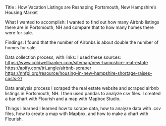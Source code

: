 Title : How Vacation Listings are Reshaping Portsmouth, New Hampshire’s Housing Market

What I wanted to accomplish: I wanted to find out how many Airbnb listings there are in Portsmouth, NH and compare that to how many homes there were for sale.

Findings: I found that the number of Airbnbs is about double the number of homes for sale.

Data collection process, with links: I used these sources: https://www.coldwellbanker.com/sitemap/new-hampshire-real-estate https://apify.com/tri_angle/airbnb-scraper https://nhfpi.org/resource/housing-in-new-hampshire-shortage-raises-costs-2/

Data analysis process I scraped the real estate website and scraped airbnb listings in Portsmouth, NH. I then used pandas to analyze csv files. I created a bar chart with Flourish and a map with Mapbox Studio.

Things I learned I learned how to scrape data, how to analyze data with .csv files, how to create a map with Mapbox, and how to make a chart with Flourish.